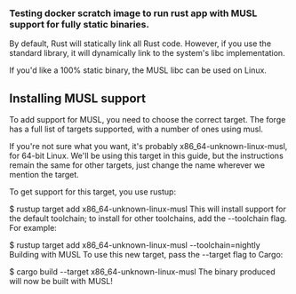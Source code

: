 ### Testing docker scratch image to run rust app with MUSL support for fully static binaries.


By default, Rust will statically link all Rust code. However, if you use the standard library, it will dynamically link to the system's libc implementation.

If you'd like a 100% static binary, the MUSL libc can be used on Linux.

## Installing MUSL support
To add support for MUSL, you need to choose the correct target. The forge has a full list of targets supported, with a number of ones using musl.

If you're not sure what you want, it's probably x86_64-unknown-linux-musl, for 64-bit Linux. We'll be using this target in this guide, but the instructions remain the same for other targets, just change the name wherever we mention the target.

To get support for this target, you use rustup:


$ rustup target add x86_64-unknown-linux-musl
This will install support for the default toolchain; to install for other toolchains, add the --toolchain flag. For example:


$ rustup target add x86_64-unknown-linux-musl --toolchain=nightly
Building with MUSL
To use this new target, pass the --target flag to Cargo:


$ cargo build --target x86_64-unknown-linux-musl
The binary produced will now be built with MUSL!

